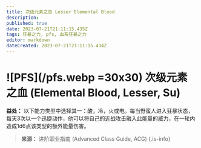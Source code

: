 ```yaml
---
title: 次级元素之血 Lesser Elemental Blood
description: 
published: true
date: 2023-07-21T21:11:15.435Z
tags: 狂暴之力, pfs, 血系狂暴之力
editor: markdown
dateCreated: 2023-07-21T21:11:15.434Z
---
```


# ![PFS](/pfs.webp =30x30) 次级元素之血 (Elemental Blood, Lesser, Su)

**益处：** 以下能力类型中选择其一：酸，冷，火或电。每当野蛮人进入狂暴状态，每天3次以一个迅捷动作，他可以将自己的近战攻击融入此能量的威力，在一轮内造成1d6点该类型的额外能量伤害。

> **来源：** 进阶职业指南 (Advanced Class Guide, ACG)
{.is-info}